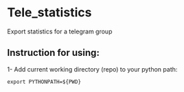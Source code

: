 # Tele_statistics

Export statistics for a telegram group

## Instruction for using:

1- Add current working directory (repo) to your python path:

```
export PYTHONPATH=${PWD}
```
